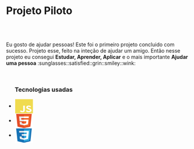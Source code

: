 <h1>Projeto Piloto</h1>
<br>
<br>
<p>Eu gosto de ajudar pessoas! Este  foi o primeiro projeto concluido com sucesso. Projeto esse, feito na inteção de ajudar um amigo.
Então nesse projeto eu consegui <b>Estudar, Aprender, Aplicar</b> e o mais importante <b>Ajudar uma pessoa</b> :sunglasses::satisfied::grin::smiley::wink:</p>
<br>
<ul>
    <h3>Tecnologias usadas</h3>
    <li><img align="center" alt="Js" height="40" width="50" src="https://raw.githubusercontent.com/devicons/devicon/master/icons/javascript/javascript-plain.svg"></li>
    <li><img align="center" alt="HTML" height="40" width="50" src="https://raw.githubusercontent.com/devicons/devicon/master/icons/html5/html5-original.svg"></li>
    <li><img align="center" alt="CSS" height="40" width="50" src="https://raw.githubusercontent.com/devicons/devicon/master/icons/css3/css3-original.svg"></li>
</ul>
